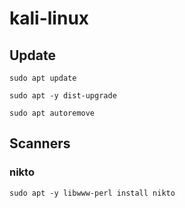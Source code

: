 # kali-linux

## Update
```
sudo apt update

sudo apt -y dist-upgrade

sudo apt autoremove
```


## Scanners

### nikto
```
sudo apt -y libwww-perl install nikto
```
